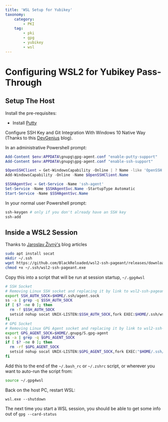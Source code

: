 ```yaml
---
title: 'WSL Setup for Yubikey'
taxonomy:
    category:
        - PKI
    tag:
        - pki
        - gpg
        - yubikey
        - wsl
---
```


# Configuring WSL2 for Yubikey Pass-Through

## Setup The Host

Install the pre-requisites:
* Install [Putty](https://www.chiark.greenend.org.uk/~sgtatham/putty/)


Configure SSH Key and Git Integration With Windows 10 Native Way (Thanks to this [DevGenius](https://blog.devgenius.io/set-up-ssh-key-and-git-integration-in-windows-10-native-way-c9b94952dd2c) blog).

In an administrative Powershell prompt:

```powershell
Add-Content $env:APPDATA\gnupg\gpg-agent.conf "enable-putty-support"
Add-Content $env:APPDATA\gnupg\gpg-agent.conf "enable-ssh-support"

$OpenSSHClient = Get-WindowsCapability -Online | ? Name -like 'OpenSSH.Client*'
Add-WindowsCapability -Online -Name $OpenSSHClient.Name

$SSHAgentSvc = Get-Service -Name 'ssh-agent'
Set-Service -Name $SSHAgentSvc.Name -StartupType Automatic
Start-Service -Name $SSHAgentSvc.Name
```

In your normal user Powershell prompt:

```powershell
ssh-keygen # only if you don't already have an SSH key
ssh-add
```

## Inside a WSL2 Session
Thanks to [Jaroslav Živný's](https://dev.to/dzerycz/the-ultimate-guide-to-yubikey-on-wsl2-part-1-5aed) blog articles

```bash
sudo apt install socat
mkdir ~/.ssh
wget https://github.com/BlackReloaded/wsl2-ssh-pageant/releases/download/v1.2.0/wsl2-ssh-pageant.exe -O ~/.ssh/wsl2-ssh-pageant.exe
chmod +x ~/.ssh/wsl2-ssh-pageant.exe
```

Copy this into a script that will be run at session startup, `~/.gpg4wsl`

```bash
# SSH Socket
# Removing Linux SSH socket and replacing it by link to wsl2-ssh-pageant socket
export SSH_AUTH_SOCK=$HOME/.ssh/agent.sock 
ss -a | grep -q $SSH_AUTH_SOCK 
if [ $? -ne 0 ]; then
  rm -f $SSH_AUTH_SOCK
  setsid nohup socat UNIX-LISTEN:$SSH_AUTH_SOCK,fork EXEC:$HOME/.ssh/wsl2-ssh-pageant.exe &>/dev/null &
fi
# GPG Socket
# Removing Linux GPG Agent socket and replacing it by link to wsl2-ssh-pageant GPG socket
export GPG_AGENT_SOCK=$HOME/.gnupg/S.gpg-agent 
ss -a | grep -q $GPG_AGENT_SOCK 
if [ $? -ne 0 ]; then
  rm -rf $GPG_AGENT_SOCK
  setsid nohup socat UNIX-LISTEN:$GPG_AGENT_SOCK,fork EXEC:"$HOME/.ssh/wsl2-ssh-pageant.exe --gpg S.gpg-agent" &>/dev/null &
fi
```

Add this to the end of the `~/.bash_rc` or `~/.zshrc` script, or wherever you want to auto-run the script from:

```bash
source ~/.gpg4wsl
```

Back on the host PC, restart WSL:
```
wsl.exe --shutdown
```

The next time you start a WSL session, you should be able to get some info out of `gpg --card-status`
